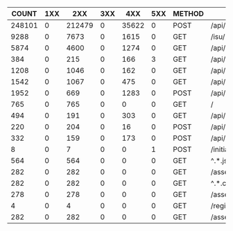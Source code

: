 | COUNT  | 1XX |  2XX   | 3XX |  4XX  | 5XX | METHOD |             URI              |   SUM    |  AVG  |  P99  |   SUM(BODY)   | AVG(BODY)  |
|--------|-----|--------|-----|-------|-----|--------|------------------------------|----------|-------|-------|---------------|------------|
| 248101 |   0 | 212479 |   0 | 35622 |   0 | POST   | /api/condition/[0-9a-z-]+$   | 6940.212 | 0.028 | 0.104 |      4858.000 |      0.020 |
|   9288 |   0 |   7673 |   0 |  1615 |   0 | GET    | /isu/[0-9a-z-]               |  967.700 | 0.104 | 1.000 | 123816085.000 |  13330.759 |
|   5874 |   0 |   4600 |   0 |  1274 |   0 | GET    | /api/condition/[0-9a-z-]+$   |  778.717 | 0.133 | 1.000 |   1573596.000 |    267.892 |
|    384 |   0 |    215 |   0 |   166 |   3 | GET    | /api/trend                   |  209.540 | 0.546 | 1.004 |    162912.000 |    424.250 |
|   1208 |   0 |   1046 |   0 |   162 |   0 | GET    | /api/isu                     |  134.065 | 0.111 | 0.796 |    703125.000 |    582.057 |
|   1542 |   0 |   1067 |   0 |   475 |   0 | GET    | /api/isu/[0-9a-z-]+$         |   68.913 | 0.045 | 0.424 |    177058.000 |    114.824 |
|   1952 |   0 |    669 |   0 |  1283 |   0 | POST   | /api/auth                    |   61.064 | 0.031 | 0.356 |     14683.000 |      7.522 |
|    765 |   0 |    765 |   0 |     0 |   0 | GET    | /                            |   22.704 | 0.030 | 0.372 |   3375176.000 |   4411.995 |
|    494 |   0 |    191 |   0 |   303 |   0 | GET    | /api/user/me                 |   16.880 | 0.034 | 0.404 |     16358.000 |     33.113 |
|    220 |   0 |    204 |   0 |    16 |   0 | POST   | /api/isu                     |   15.656 | 0.071 | 0.280 |     31120.000 |    141.455 |
|    332 |   0 |    159 |   0 |   173 |   0 | POST   | /api/signout                 |   10.892 | 0.033 | 0.356 |      3612.000 |     10.880 |
|      8 |   0 |      7 |   0 |     0 |   1 | POST   | /initialize                  |    1.668 | 0.208 | 0.272 |       299.000 |     37.375 |
|    564 |   0 |    564 |   0 |     0 |   0 | GET    | ^.*.js$                      |    0.023 | 0.000 | 0.001 |  60733776.000 | 107684.000 |
|    282 |   0 |    282 |   0 |     0 |   0 | GET    | /assets/favicon.d0f5f504.svg |    0.003 | 0.000 | 0.001 |     99828.000 |    354.000 |
|    282 |   0 |    282 |   0 |     0 |   0 | GET    | ^.*.css$                     |    0.003 | 0.000 | 0.001 |   1202166.000 |   4263.000 |
|    278 |   0 |    278 |   0 |     0 |   0 | GET    | /assets/logo_orange.svg      |    0.000 | 0.000 | 0.000 |    408382.000 |   1469.000 |
|      4 |   0 |      4 |   0 |     0 |   0 | GET    | /register                    |    0.000 | 0.000 | 0.000 |      1396.000 |    349.000 |
|    282 |   0 |    282 |   0 |     0 |   0 | GET    | /assets/logo_white.svg       |    0.000 | 0.000 | 0.000 |    413412.000 |   1466.000 |
